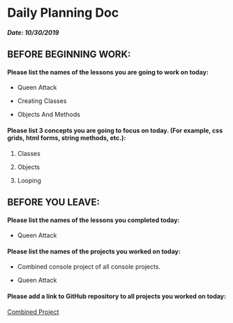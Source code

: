 # Daily Planning Doc

##### Date: 10/30/2019

## BEFORE BEGINNING WORK:


#### Please list the names of the lessons you are going to work on today:

* Queen Attack

* Creating Classes

* Objects And Methods

#### Please list 3 concepts you are going to focus on today. (For example, css grids, html forms, string methods, etc.):

1. Classes

2. Objects

3. Looping




## BEFORE YOU LEAVE:


#### Please list the names of the lessons you completed today:


* Queen Attack

#### Please list the names of the projects you worked on today:

*  Combined console project of all console projects.

*  Queen Attack


#### Please add a link to GitHub repository to all projects you worked on today:

[Combined Project](https://github.com/Riverface/csharp-helloworld)
